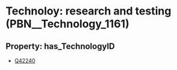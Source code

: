 # Technoloy: __research and testing__ (PBN__Technology_1161)

## Property: has_TechnologyID

* [Q42240](Q42240)

